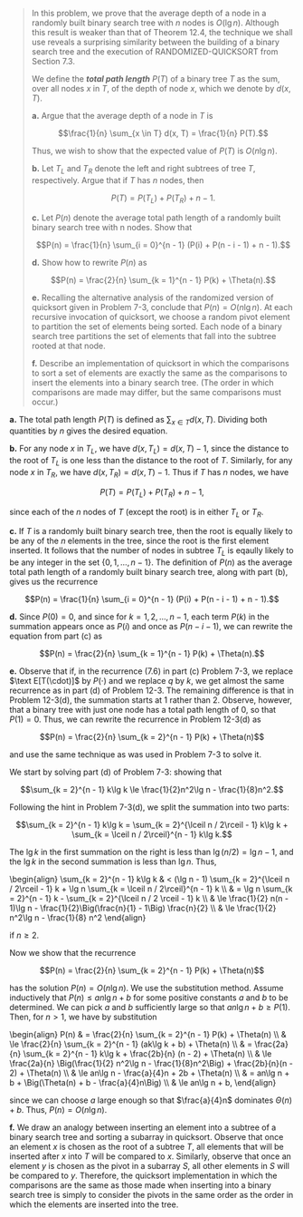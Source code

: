 
> In this problem, we prove that the average depth of a node in a randomly built binary search tree with $n$ nodes is $O(\lg n)$. Although this result is weaker than that of Theorem 12.4, the technique we shall use reveals a surprising similarity between the building of a binary search tree and the execution of $\text{RANDOMIZED-QUICKSORT}$ from Section 7.3.
>
> We define the ***total path length*** $P(T)$ of a binary tree $T$ as the sum, over all nodes $x$ in $T$, of the depth of node $x$, which we denote by $d(x, T)$.
>
> **a.** Argue that the average depth of a node in $T$ is
>
> $$\frac{1}{n} \sum_{x \in T} d(x, T) = \frac{1}{n} P(T).$$
>
> Thus, we wish to show that the expected value of $P(T)$ is $O(n\lg n)$.
>
> **b.** Let $T_L$ and $T_R$ denote the left and right subtrees of tree $T$, respectively. Argue that if $T$ has $n$ nodes, then
> 
> $$P(T) = P(T_L) + P(T_R) + n - 1.$$
>
> **c.** Let $P(n)$ denote the average total path length of a randomly built binary search tree with n nodes. Show that
>
> $$P(n) = \frac{1}{n} \sum_{i = 0}^{n - 1} (P(i) + P(n - i - 1) + n - 1).$$
>
> **d.** Show how to rewrite $P(n)$ as
>
> $$P(n) = \frac{2}{n} \sum_{k = 1}^{n - 1} P(k) + \Theta(n).$$
>
> **e.** Recalling the alternative analysis of the randomized version of quicksort given in Problem 7-3, conclude that $P(n) = O(n\lg n)$.
> At each recursive invocation of quicksort, we choose a random pivot element to partition the set of elements being sorted. Each node of a binary search tree partitions the set of elements that fall into the subtree rooted at that node.
>
> **f.** Describe an implementation of quicksort in which the comparisons to sort a set of elements are exactly the same as the comparisons to insert the elements into a binary search tree. (The order in which comparisons are made may differ, but the same comparisons must occur.)

**a.** The total path length $P(T)$ is defined as $\sum_{x \in T} d(x, T)$. Dividing both quantities by $n$ gives the desired equation.

**b.** For any node $x$ in $T_L$, we have $d(x, T_L) = d(x, T) - 1$, since the distance to the root of $T_L$ is one less than the distance to the root of $T$. Similarly, for any node $x$ in $T_R$, we have $d(x, T_R) = d(x, T) - 1$. Thus if $T$ has $n$ nodes, we have

$$P(T) = P(T_L) + P(T_R) + n - 1,$$

since each of the $n$ nodes of $T$ (except the root) is in either $T_L$ or $T_R$.

**c.** If $T$ is a randomly built binary search tree, then the root is equally likely to be any of the $n$ elements in the tree, since the root is the first element inserted. It follows that the number of nodes in subtree $T_L$ is eqaully likely to be any integer in the set $\{0, 1, \ldots, n - 1\}$. The definition of $P(n)$ as the average total path length of a randomly built binary search tree, along with part (b), gives us the recurrence

$$P(n) = \frac{1}{n} \sum_{i = 0}^{n - 1} (P(i) + P(n - i - 1) + n - 1).$$

**d.** Since $P(0) = 0$, and since for $k = 1, 2, \ldots, n - 1$, each term $P(k)$ in the summation appears once as $P(i)$ and once as $P(n - i - 1)$, we can rewrite the equation from part \(c\) as

$$P(n) = \frac{2}{n} \sum_{k = 1}^{n - 1} P(k) + \Theta(n).$$

**e.** Observe that if, in the recurrence $\text{(7.6)}$ in part \(c\) Problem 7-3, we replace $\text E[T(\cdot)]$ by $P(\cdot)$ and we replace $q$ by $k$, we get almost the same recurrence as in part (d) of Problem 12-3. The remaining difference is that in Problem 12-3(d), the summation starts at $1$ rather than $2$. Observe, however, that a binary tree with just one node has a total path length of $0$, so that $P(1) = 0$. Thus, we can rewrite the recurrence in Problem 12-3(d) as

$$P(n) = \frac{2}{n} \sum_{k = 2}^{n - 1} P(k) + \Theta(n)$$

and use the same technique as was used in Problem 7-3 to solve it.

We start by solving part (d) of Problem 7-3: showing that

$$\sum_{k = 2}^{n - 1} k\lg k \le \frac{1}{2}n^2\lg n - \frac{1}{8}n^2.$$

Following the hint in Problem 7-3(d), we split the summation into two parts:

$$\sum_{k = 2}^{n - 1} k\lg k = \sum_{k = 2}^{\lceil n / 2\rceil - 1} k\lg k + \sum_{k = \lceil n / 2\rceil}^{n - 1} k\lg k.$$

The $\lg k$ in the first summation on the right is less than $\lg(n / 2) = \lg n - 1$, and the $\lg k$ in the second summation is less than $\lg n$. Thus,

\begin{align}
\sum_{k = 2}^{n - 1} k\lg k 
    & <   (\lg n - 1) \sum_{k = 2}^{\lceil n / 2\rceil - 1} k + \lg n \sum_{k = \lceil n / 2\rceil}^{n - 1} k \\\\
    & =   \lg n \sum_{k = 2}^{n - 1} k - \sum_{k = 2}^{\lceil n / 2 \rceil - 1} k \\\\
    & \le \frac{1}{2} n(n - 1)\lg n - \frac{1}{2}\Big(\frac{n}{1} - 1\Big) \frac{n}{2} \\\\
    & \le \frac{1}{2} n^2\lg n - \frac{1}{8} n^2 
\end{align}

if $n \ge 2$.

Now we show that the recurrence

$$P(n) = \frac{2}{n} \sum_{k = 2}^{n - 1} P(k) + \Theta(n)$$

has the solution $P(n) = O(n\lg n)$. We use the substitution method. Assume inductively that $P(n) \le an\lg n + b$ for some positive constants $a$ and $b$ to be determined. We can pick $a$ and $b$ sufficiently large so that $an\lg n + b \ge P(1)$. Then, for $n > 1$, we have by substitution

\begin{align}
P(n) & =   \frac{2}{n} \sum_{k = 2}^{n - 1} P(k) + \Theta(n) \\\\
     & \le \frac{2}{n} \sum_{k = 2}^{n - 1} (ak\lg k + b) + \Theta(n) \\\\
     & =   \frac{2a}{n} \sum_{k = 2}^{n - 1} k\lg k + \frac{2b}{n} (n - 2) + \Theta(n) \\\\
     & \le \frac{2a}{n} \Big(\frac{1}{2} n^2\lg n - \frac{1}{8}n^2\Big) + \frac{2b}{n}(n - 2) + \Theta(n) \\\\
     & \le an\lg n - \frac{a}{4}n + 2b + \Theta(n) \\\\
     & =   an\lg n + b + \Big(\Theta(n) + b - \frac{a}{4}n\Big) \\\\
     & \le an\lg n + b,
\end{align}

since we can choose $a$ large enough so that $\frac{a}{4}n$ dominates $\Theta(n) + b$. Thus, $P(n) = O(n\lg n)$.

**f.** We draw an analogy between inserting an element into a subtree of a binary search tree and sorting a subarray in quicksort. Observe that once an element $x$ is chosen as the root of a subtree $T$, all elements that will be inserted after $x$ into $T$ will be compared to $x$. Similarly, observe that once an element $y$ is chosen as the pivot in a subarray $S$, all other elements in $S$ will be compared to $y$. Therefore, the quicksort implementation in which the comparisons are the same as those made when inserting into a binary search tree is simply to consider the pivots in the same order as the order in which the elements are inserted into the tree.
